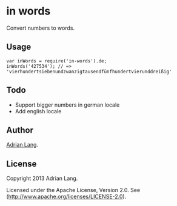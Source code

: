 in words
========

Convert numbers to words.

Usage
-----

    var inWords = require('in-words').de;
    inWords('427534'); // => 'vierhundertsiebenundzwanzigtausendfünfhundertvierunddreißig'

Todo
----

 - Support bigger numbers in german locale
 - Add english locale

Author
------
[Adrian Lang](http://adrianlang.de/id).

License
-------
Copyright 2013 Adrian Lang.

Licensed under the Apache License, Version 2.0. See (http://www.apache.org/licenses/LICENSE-2.0).
